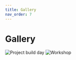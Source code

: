 ```yaml
---
title: Gallery
nav_order: 7
---
```


# Gallery
![Project build day](../assets/images/lab1.jpg)
![Workshop](../assets/images/workshop1.jpg)
